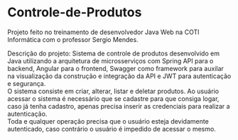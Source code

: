 # Controle-de-Produtos
 
Projeto feito no treinamento de desenvolvedor Java Web na COTI Informática com o professor Sergio Mendes.

Descrição do projeto: Sistema de controle de produtos desenvolvido em Java utilizando a arquitetura de microsserviços com Spring API para o backend, Angular para o frontend, Swagger como framework para auxilar na visualização da construção e integração da API e JWT para autenticação e segurança.<br>
O sistema consiste em criar, alterar, listar e deletar produtos. Ao usuário acessar o sistema é necessário que se cadastre para que consiga logar, caso já tenha cadastro, apenas precisa inserir as credenciais para realizar a autenticação.<br>
Toda e qualquer operação precisa que o usuário esteja devidamente autenticado, caso contrário o usuário é impedido de acessar o mesmo.
